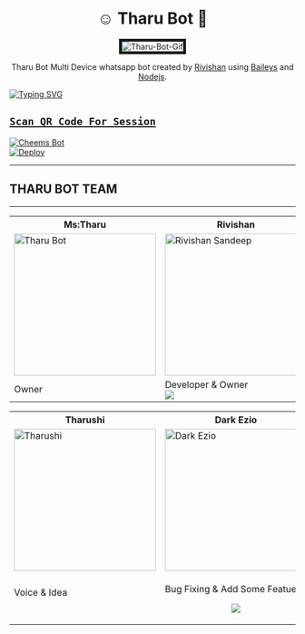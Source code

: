 <h1 align="center">☺️ Tharu Bot 💞</h1>
<p align="center">
<img src="https://i.ibb.co/3pJvPsW/Tharu-Bot-Gif.gif " alt="Tharu-Bot-Gif" border="5" />
</p>

<p align="center">
Tharu Bot Multi Device whatsapp bot created by <a href="https://github.com/RiviMAX" target="_blank">Rivishan</a> using <a href="https://github.com/adiwajshing/Baileys" target="_blank">Baileys</a> and <a href="https://github.com/nodejs" target="_blank">Nodejs</a>.
</p>

<a href="https://git.io/typing-svg"><img src="https://readme-typing-svg.herokuapp.com?font=Cairo+ExtraLight+275&pause=1000&color=F75BE4&width=435&lines=%F0%9F%94%B0Welcome+to+T%D4%8B%CE%B1%C9%BE%CF%85+B%CF%83%C6%9A%F0%9F%94%B0;%F0%9F%94%B0POWERD+BY%3A++THARU+BOT+TEAM%F0%9F%94%B0;%F0%9F%94%B0Created+By+R%CE%B9%CA%8B%CE%B9%CA%82%D4%8B%CE%B1%C9%B3+%F0%9F%94%B0;%F0%9F%94%B0MS%3A+T%D4%8B%CE%B1%C9%BE%CF%85%F0%9F%94%B0;%E2%98%BA%EF%B8%8F%E0%B6%B8%E0%B6%9C%E0%B7%9A+%E0%B6%B1%E0%B6%B8+%E0%B6%AD%E0%B6%BB%E0%B7%96%F0%9F%92%9E;%E2%98%BA%EF%B8%8F%E0%B6%9A%E0%B7%9C%E0%B7%84%E0%B7%9C%E0%B6%B8%E0%B6%AF+%E0%B6%89%E0%B6%AD%E0%B7%92%E0%B6%B1%E0%B7%8A+%E0%B6%A2%E0%B7%93%E0%B7%80%E0%B7%92%E0%B6%AD%E0%B7%9A%E2%9D%A4%EF%B8%8F" alt="Typing SVG" /></a>

## [`Scan QR Code For Session`](https://wa.me/94789864930)

[![Cheems Bot](https://repl.it/badge/github/quiec/whatsasena)](https://replit.com/@RIVISHANSANDEE1/Tharu-Bot-Multi-Device-Qr-Code-Genarator?output%20only=1&lite=1#index.js)
<br>
[![Deploy](https://www.herokucdn.com/deploy/button.svg)](https://heroku.com/deploy?template=https://github.com/RiviMAX/Tharu-Bot-MD)

---

## THARU BOT TEAM

---

<table>
    <tr>
        <th>Ms:Tharu</th>
        <th>Rivishan</th>
    </tr>
    <tr>
        <td><a border="2" href="https://github.com/RiviMAX"><img src="https://i.ibb.co/S6K3b9Y/Tharu-Bot-2.jpg" width="250" alt="Tharu Bot"></a></td>
        <td><a border="2" href="https://github.com/RiviMAX"><img src="https://i.ibb.co/CWf55nv/Rivi.jpg " width="250" alt="Rivishan Sandeep"></a></td>
    </tr>
    <tr>
        <td>Owner</td>
        <td>
            Developer & Owner
            <br>
            <a href="https://wa.me/94789864930"><img src="https://img.shields.io/badge/Contact Rivishan-25D366?style=for-the-badge&logo=whatsapp&logoColor=white" /></td>
    </tr>
</table>

<table>
    <tr>
        <th>Tharushi</th>
        <th>Dark Ezio</th>
        <th>Heshan</th>
    </tr>
    <tr>
        <td><a border="2" href="https://github.com/RiviMAX"><img src="https://i.ibb.co/Zf22J1r/Besty-54.jpg" width="250" alt="Tharushi"></a></td>
        <td><a border="2" href="https://github.com/AiDarkEzio"><img src="https://i.ibb.co/tZdmPkP/Dark-Ezio.jpg" width="250" alt="Dark Ezio"></a></td>
        <td><a border="2" href="https://github.com/RiviMAX"><img src="https://i.ibb.co/b7zxGny/Heshan.jpg" width="250" alt="RiviMAX"></a></td>
    </tr>
    <tr>
        <td>
            <p>Voice & Idea</P>
            <br>
        </td>
        <td>
            <p>Bug Fixing & Add Some Featues</p>
             <p align="center">
                <a href="https://wa.me/94761539856">
                <img src="https://img.shields.io/badge/Contact Dark Ezio-00ffff?style=for-the-badge&logo=whatsapp&logoWidth=30&logoColor=blueviolet" />
            </p>
        </td>
        <td>
            <p>Group Management</P>
            <br>
        </td>
    </tr>
</table>
